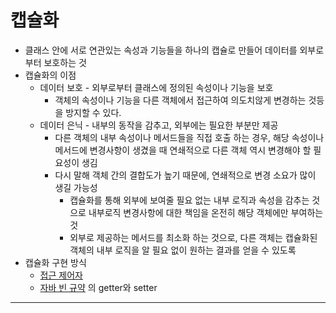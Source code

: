 # 캡슐화

- 클래스 안에 서로 연관있는 속성과 기능들을 하나의 캡슐로 만들어 데이터를 외부로부터 보호하는 것
- 캡슐화의 이점
	- 데이터 보호 - 외부로부터 클래스에 정의된 속성이나 기능을 보호
		- 객체의 속성이나 기능을 다른 객체에서 접근하여 의도치않게 변경하는 것등을 방지할 수 있다. 
	- 데이터 은닉 - 내부의 동작을 감추고, 외부에는 필요한 부분만 제공
		- 다른 객체의 내부 속성이나 메서드들을 직접 호출 하는 경우, 해당 속성이나 메서드에 변경사항이 생겼을 때 연쇄적으로 다른 객체 역시 변경해야 할 필요성이 생김
		- 다시 말해 객체 간의 결합도가 높기 때문에, 연쇄적으로 변경 소요가 많이 생길 가능성
			- 캡슐화를 통해 외부에 보여줄 필요 없는 내부 로직과 속성을 감추는 것으로 내부로직 변경사항에 대한 책임을 온전히 해당 객체에만 부여하는 것
			- 외부로 제공하는 메서드를 최소화 하는 것으로, 다른 객체는 캡슐화된 객체의 내부 로직을 알 필요 없이 원하는 결과를 얻을 수 있도록
- 캡슐화 구현 방식
	- [접근 제어자](접근%20제어자.md)
	- [자바 빈 규약](자바%20빈%20규약.md) 의 getter와 setter








---

